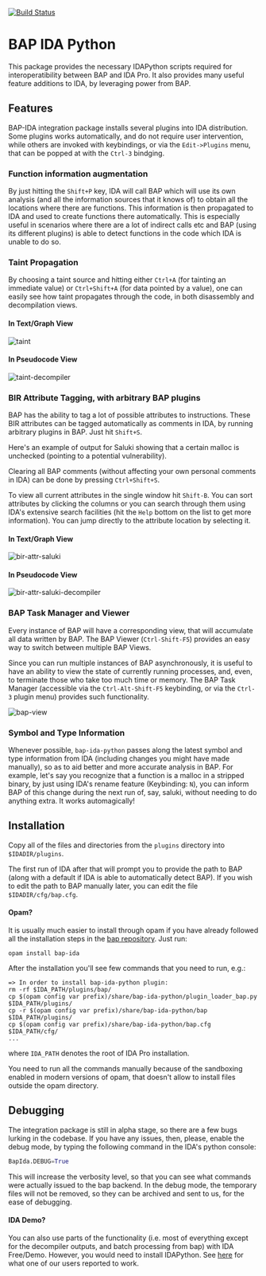 [![Build Status](https://travis-ci.org/BinaryAnalysisPlatform/bap.svg?branch=master)](https://travis-ci.org/BinaryAnalysisPlatform/bap-ida-python)

BAP IDA Python
==============

This package provides the necessary IDAPython scripts required for
interoperatibility between BAP and IDA Pro. It also provides many
useful feature additions to IDA, by leveraging power from BAP.

Features
--------

BAP-IDA integration package installs several plugins into IDA
distribution. Some plugins works automatically, and do not require
user intervention, while others are invoked with keybindings, or via
the `Edit->Plugins` menu, that can be popped at with the `Ctrl-3`
bindging.


### Function information augmentation

By just hitting the `Shift+P` key, IDA will call BAP which will use
its own analysis (and all the information sources that it knows of) to
obtain all the locations where there are functions. This information
is then propagated to IDA and used to create functions there
automatically. This is especially useful in scenarios where there are
a lot of indirect calls etc and BAP (using its different plugins) is
able to detect functions in the code which IDA is unable to do so.

### Taint Propagation

By choosing a taint source and hitting either `Ctrl+A` (for tainting
an immediate value) or `Ctrl+Shift+A` (for data pointed by a value),
one can easily see how taint propagates through the code, in both
disassembly and decompilation views.

#### In Text/Graph View
![taint](docs/taint.png)

#### In Pseudocode View
![taint-decompiler](docs/taint-decompiler.png)

### BIR Attribute Tagging, with arbitrary BAP plugins

BAP has the ability to tag a lot of possible attributes to
instructions. These BIR attributes can be tagged automatically as
comments in IDA, by running arbitrary plugins in BAP. Just hit
`Shift+S`.

Here's an example of output for Saluki showing that a certain malloc
is unchecked (pointing to a potential vulnerability).

Clearing all BAP comments (without affecting your own personal
comments in IDA) can be done by pressing `Ctrl+Shift+S`.

To view all current attributes in the single window hit `Shift-B`.
You can sort attributes by clicking the columns or you can search
through them using IDA's extensive search facilities (hit the `Help`
bottom on the list to get more information). You can jump directly
to the attribute location by selecting it.

#### In Text/Graph View
![bir-attr-saluki](docs/bir-attr-saluki.png)

#### In Pseudocode View
![bir-attr-saluki-decompiler](docs/bir-attr-saluki-decompiler.png)

### BAP Task Manager and Viewer

Every instance of BAP will have a corresponding view, that will
accumulate all data written by BAP. The BAP Viewer (`Ctrl-Shift-F5`)
provides an easy way to switch between multiple BAP Views.

Since you can run multiple instances of BAP asynchronously, it is
useful to have an ability to view the state of currently running
processes, and, even, to terminate those who take too much time or
memory.  The BAP Task Manager (accessible via the `Ctrl-Alt-Shift-F5`
keybinding, or via the `Ctrl-3` plugin menu) provides such
functionality.

![bap-view](docs/bap-view.png)

### Symbol and Type Information

Whenever possible, `bap-ida-python` passes along the latest symbol and
type information from IDA (including changes you might have made
manually), so as to aid better and more accurate analysis in BAP. For
example, let's say you recognize that a function is a malloc in a
stripped binary, by just using IDA's rename feature (Keybinding: `N`),
you can inform BAP of this change during the next run of, say, saluki,
without needing to do anything extra. It works automagically!

Installation
------------

Copy all of the files and directories from the `plugins` directory
into `$IDADIR/plugins`.

The first run of IDA after that will prompt you to provide the path to
BAP (along with a default if IDA is able to automatically detect
BAP). If you wish to edit the path to BAP manually later, you can edit
the file `$IDADIR/cfg/bap.cfg`.

#### Opam?

It is usually much easier to install through opam if you have already
followed all the installation steps in the
[bap repository](https://github.com/BinaryAnalysisPlatform/bap). Just
run:

```
opam install bap-ida
```
After the installation you'll see few commands that you need to run, e.g.:
```
=> In order to install bap-ida-python plugin:
rm -rf $IDA_PATH/plugins/bap/
cp $(opam config var prefix)/share/bap-ida-python/plugin_loader_bap.py $IDA_PATH/plugins/
cp -r $(opam config var prefix)/share/bap-ida-python/bap $IDA_PATH/plugins/
cp $(opam config var prefix)/share/bap-ida-python/bap.cfg $IDA_PATH/cfg/
...
```
where `IDA_PATH` denotes the root of IDA Pro installation.

You need to run all the commands manually because of the sandboxing enabled in
modern versions of opam, that doesn't allow to install files outside
the opam directory.

Debugging
---------

The integration package is still in alpha stage, so there are a few
bugs lurking in the codebase. If you have any issues, then, please,
enable the debug mode, by typing the following command in the IDA's
python console:

```python
BapIda.DEBUG=True
```

This will increase the verbosity level, so that you can see what commands
were actually issued to the bap backend. In the debug mode, the temporary
files will not be removed, so they can be archived and sent to us, for the
ease of debugging.


#### IDA Demo?

You can also use parts of the functionality (i.e. most of everything
except for the decompiler outputs, and batch processing from bap) with
IDA Free/Demo. However, you would need to install IDAPython. See
[here](docs/IDAPython_on_IDADemo.md) for what one of our users
reported to work.
